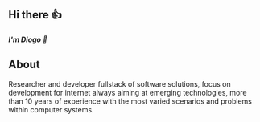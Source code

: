 ## Hi there 👍 

##### I'm Diogo 👋

## About

Researcher and developer fullstack of software solutions, focus on development for internet always aiming at emerging technologies, more than 10 years of experience with the most varied scenarios and problems within computer systems.

<br>
